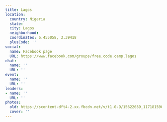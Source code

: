 ```yaml
---
title: Lagos
location:
  country: Nigeria
  state: 
  city: Lagos
  neighborhood: 
  coordinates: 6.455058, 3.39418
  plusCode: ''
social:
  name: Facebook page
  URL: https://www.facebook.com/groups/free.code.camp.lagos
chat:
  name: ''
  URL: ''
event:
  name: ''
  URL: ''
leaders:
- name: ''
  URL: ''
photos:
  old: https://scontent-dft4-2.xx.fbcdn.net/v/t1.0-9/15622659_1171815909522114_1489651884259638733_n.jpg?oh=aa44772f87e432aac8a71f7d33367e4f&oe=595B5D7E
  cover: ''
---
```

